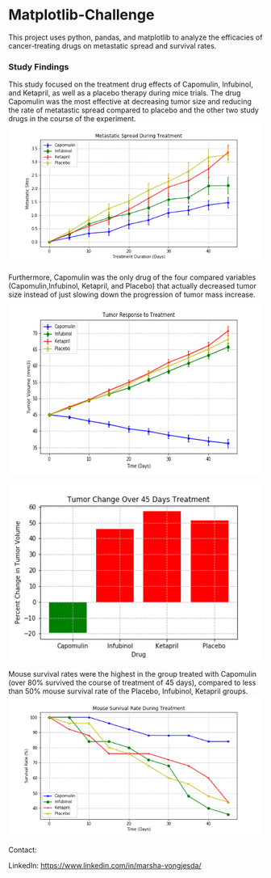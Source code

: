 # Matplotlib-Challenge
 
This project uses python, pandas, and matplotlib to analyze the efficacies of cancer-treating drugs on metastatic spread and survival rates.


### Study Findings
This study focused on the treatment drug effects of Capomulin, Infubinol, and Ketapril, as well as a placebo therapy during mice trials. 
The drug Capomulin was the most effective at decreasing tumor size and reducing the rate of metatastic spread compared to placebo and the other two study drugs in the course of the experiment.
![](Pymaceuticals/images/Plot2.png)

Furthermore, Capomulin was the only drug of the four compared variables (Capomulin,Infubinol, Ketapril, and Placebo) that actually decreased tumor size instead of just slowing down the progression of tumor mass increase.
<img src="Pymaceuticals/images/Plot1.png" width=600 height=350>

<img src="Pymaceuticals/images/Plot4.png" width=600 height=350>

Mouse survival rates were the highest in the group treated with Capomulin (over 80% survived the course of treatment of 45 days), compared to less than 50% mouse survival rate of the Placebo, Infubinol, Ketapril groups.
![](Pymaceuticals/images/Plot3.png)



Contact:

LinkedIn: https://www.linkedin.com/in/marsha-vongjesda/

